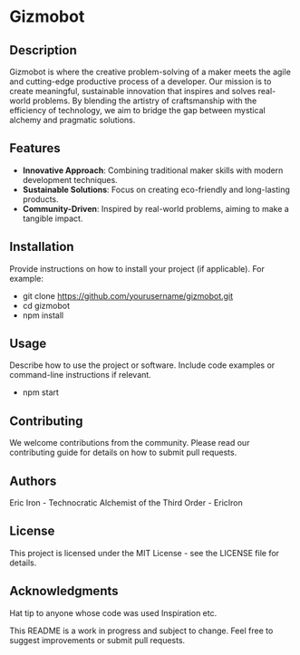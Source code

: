 # Gizmobot

## Description

Gizmobot is where the creative problem-solving of a maker meets the agile and cutting-edge productive process of a developer. Our mission is to create meaningful, sustainable innovation that inspires and solves real-world problems. By blending the artistry of craftsmanship with the efficiency of technology, we aim to bridge the gap between mystical alchemy and pragmatic solutions.

## Features

- **Innovative Approach**: Combining traditional maker skills with modern development techniques.
- **Sustainable Solutions**: Focus on creating eco-friendly and long-lasting products.
- **Community-Driven**: Inspired by real-world problems, aiming to make a tangible impact.

## Installation

Provide instructions on how to install your project (if applicable). For example:
- git clone https://github.com/yourusername/gizmobot.git
- cd gizmobot
- npm install

## Usage
Describe how to use the project or software. Include code examples or command-line instructions if relevant.
- npm start

## Contributing
We welcome contributions from the community. Please read our contributing guide for details on how to submit pull requests.

## Authors
Eric Iron - Technocratic Alchemist of the Third Order - EricIron

## License
This project is licensed under the MIT License - see the LICENSE file for details.

## Acknowledgments
Hat tip to anyone whose code was used
Inspiration
etc.

This README is a work in progress and subject to change. Feel free to suggest improvements or submit pull requests.
